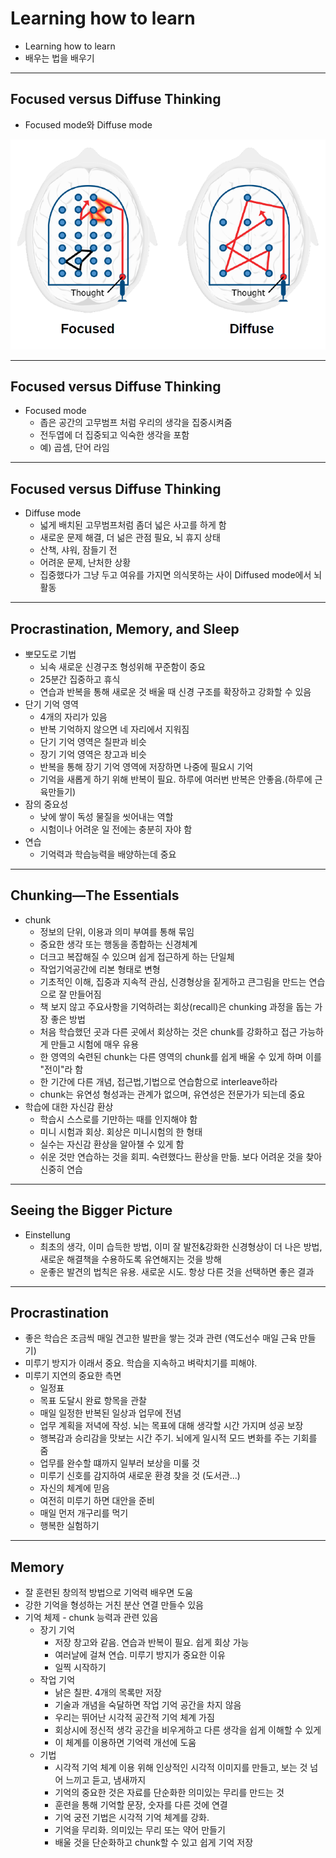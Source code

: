 # Learning how to learn

- Learning how to learn
- 배우는 법을 배우기

---

## Focused versus Diffuse Thinking

* Focused mode와 Diffuse mode

![image](/learning-how-to-learn/images/1.png)

---

## Focused versus Diffuse Thinking

* Focused mode
	* 좁은 공간의 고무범프 처럼 우리의 생각을 집중시켜줌
	* 전두엽에 더 집중되고 익숙한 생각을 포함
	* 예) 곱셈, 단어 라임

---

## Focused versus Diffuse Thinking
* Diffuse mode
	* 넓게 배치된 고무범프처럼 좀더 넓은 사고를 하게 함
	* 새로운 문제 해결, 더 넒은 관점 필요, 뇌 휴지 상태
	* 산책, 샤워, 잠들기 전
	* 어려운 문제, 난처한 상황
	* 집중했다가 그냥 두고 여유를 가지면 의식못하는 사이 Diffused mode에서 뇌 활동

---

## Procrastination, Memory, and Sleep
* 뽀모도로 기법
	* 뇌속 새로운 신경구조 형성위해 꾸준함이 중요
	* 25분간 집중하고 휴식
	* 연습과 반복을 통해 새로운 것 배울 때 신경 구조를 확장하고 강화할 수 있음
* 단기 기억 영역
	* 4개의 자리가 있음
	* 반복 기억하지 않으면 네 자리에서 지워짐
	* 단기 기억 영역은 칠판과 비슷
	* 장기 기억 영역은 창고과 비슷
	* 반복을 통해 장기 기억 영역에 저장하면 나중에 필요시 기억
	* 기억을 새롭게 하기 위해 반복이 필요. 하루에 여러번 반복은 안좋음.(하루에 근육만들기)
* 잠의 중요성
	* 낮에 쌓이 독성 물질을 씻어내는 역할
	* 시험이나 어려운 일 전에는 충분히 자야 함
* 연습
	* 기억력과 학습능력을 배양하는데 중요

---

## Chunking—The Essentials
* chunk
	* 정보의 단위, 이용과 의미 부여를 통해 묶임
	* 중요한 생각 또는 행동을 종합하는 신경체계
	* 더크고 복잡해질 수 있으며 쉽게 접근하게 하는 단일체
	* 작업기억공간에 리본 형태로 변형
	* 기초적인 이해, 집중과 지속적 관심, 신경형상을 짙게하고 큰그림을 만드는 연습으로 잘 만들어짐
	* 책 보지 않고 주요사항을 기억하려는 회상(recall)은 chunking 과정을 돕는 가장 좋은 방법
	* 처음 학습했던 곳과 다른 곳에서 회상하는 것은 chunk를 강화하고 접근 가능하게 만들고 시험에 매우 유용
	* 한 영역의 숙련된 chunk는 다른 영역의 chunk를 쉽게 배울 수 있게 하며 이를 "전이"라 함
	* 한 기간에 다른 개념, 접근법,기법으로 연습함으로 interleave하라
	* chunk는 유연성 형성과는 관계가 없으며, 유연성은 전문가가 되는데 중요
* 학습에 대한 자신감 환상
	* 학습시 스스로를 기만하는 때를 인지해야 함
	* 미니 시험과 회상. 회상은 미니시험의 한 형태
	* 실수는 자신감 환상을 알아챌 수 있게 함
	* 쉬운 것만 연습하는 것을 회피. 숙련했다느 환상을 만듦. 보다 어려운 것을 찾아 신중히 연습

---

## Seeing the Bigger Picture
* Einstellung
	* 최초의 생각, 이미 습득한 방법, 이미 잘 발전&강화한 신경형상이 더 나은 방법, 새로운 해결책을 수용하도록 유연해지는 것을 방해
	* 운좋은 발견의 법칙은 유용. 새로운 시도. 항상 다른 것을 선택하면 좋은 결과

---

## Procrastination
* 좋은 학습은 조금씩 매일 견고한 발판을 쌓는 것과 관련 (역도선수 매일 근육 만들기)
* 미루기 방지가 이래서 중요. 학습을 지속하고 벼락치기를 피해야.
* 미루기 지연의 중요한 측면
	* 일정표
	* 목표 도달시 완료 항목을 관찰
	* 매일 일정한 반복된 일상과 업무에 전념
	* 업무 계획을 저녁에 작성. 뇌는 목표에 대해 생각할 시간 가지며 성공 보장
	* 행복감과 승리감을 맛보는 시간 주기. 뇌에게 일시적 모드 변화를 주는 기회를 줌
	* 업무를 완수할 떄까지 일부러 보상을 미룰 것
	* 미루기 신호를 감지하여 새로운 환경 찾을 것 (도서관...)
	* 자신의 체계에 믿음
	* 여전히 미루기 하면 대안을 준비
	* 매일 먼저 개구리를 먹기
	* 행복한 실험하기

---

## Memory
* 잘 훈련된 창의적 방법으로 기억력 배우면 도움
* 강한 기억을 형성하는 거친 분산 연결 만들수 있음
* 기억 체제 - chunk 능력과 관련 있음
	* 장기 기억
		* 저장 창고와 같음. 연습과 반복이 필요. 쉽게 회상 가능
		* 여러날에 걸쳐 연습. 미루기 방지가 중요한 이유
		* 일찍 시작하기
	* 작업 기억
		* 낡은 칠판. 4개의 목록만 저장
		* 기술과 개념을 숙달하면 작업 기억 공간을 차지 않음
		* 우리는 뛰어난 시각적 공간적 기억 체계 가짐
		* 회상시에 정신적 생각 공간을 비우게하고 다른 생각을 쉽게 이해할 수 있게
		* 이 체계를 이용하면 기억력 개선에 도움
	* 기법
		* 시각적 기억 체계 이용 위해 인상적인 시각적 이미지를 만들고, 보는 것 넘어 느끼고 듣고, 냄새까지
		* 기억의 중요한 것은 자료를 단순화한 의미있는 무리를 만드는 것
		* 훈련을 통해 기억할 문장, 숫자를 다른 것에 연결
		* 기억 궁전 기법은 시각적 기억 체계를 강화.
		* 기억을 무리화. 의미있는 무리 또는 약어 만들기
		* 배울 것을 단순화하고 chunk할 수 있고 쉽게 기억 저장
